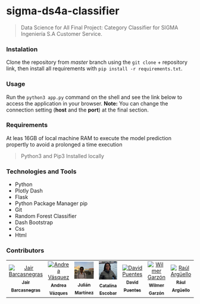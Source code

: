 # sigma-ds4a-classifier
> Data Science for All Final Project: Category Classifier for SIGMA Ingeniería S.A Customer Service.

### Instalation
Clone the repository from *master* branch using the `git clone` +  repository link, then install all requirements with `pip install -r requirements.txt`.

### Usage
Run the `python3 app.py` command on the shell and see the link below to access the application in your browser.
**Note:** You can change the connection setting (**host** and the **port**) at the final section. 

### Requirements
At leas 16GB of local machine RAM to execute the model prediction propertly to avoid a prolonged a time execution 
> Python3 and Pip3 Installed locally


### Technologies and Tools
- Python 
- Plotly Dash
- Flask
- Python Package Manager pip
- Git
- Random Forest Classifier
- Dash Bootstrap
- Css
- Html


### Contributors
<table>
  <tr>
    <td align="center"><a href="https://github.com/barcasnerd/sigma-ds4a-classifier"><img src="https://yt3.ggpht.com/ytc/AKedOLRKG8rPQxRrz0d6zR4zQ3IpsG_PUbzz50pRI_aQxg=s900-c-k-c0x00ffffff-no-rj" width="460" alt="Jair Barcasnegras"/><br /><sub><b>Jair Barcasnegras</b></sub></a></td>
    <td align="center"><a href="https://github.com/barcasnerd/sigma-ds4a-classifier"><img src="https://media-exp1.licdn.com/dms/image/C5603AQFy33q3jW-Vcg/profile-displayphoto-shrink_200_200/0/1619799197169?e=1635379200&v=beta&t=S3sP3uup7k8-xXn3b0N4-SOGl6LmR6BHS7XKs4RyJN4" width="460" alt="Andrea Vásquez"/><br /><sub><b>Andrea Vázques</b></sub></a></td>
    <td align="center"><a href="https://github.com/barcasnerd/sigma-ds4a-classifier"><img src="https://raw.githubusercontent.com/barcasnerd/sigma-ds4a-classifier/jair-changes/images/jm.jpg" width="460" alt="Julián Martínez"/><br /><sub><b>Julián Martínez</b></sub></a></td>
    <td align="center"><a href="https://github.com/barcasnerd/sigma-ds4a-classifier"><img src="https://raw.githubusercontent.com/barcasnerd/sigma-ds4a-classifier/jair-changes/images/ce.jpg" width="460" alt="Catalina Escobar "/><br /><sub><b>Catalina Escobar</b></sub></a></td>
    <td align="center"><a href="https://github.com/barcasnerd/sigma-ds4a-classifier"><img src="https://static.wixstatic.com/media/82a5ff_a6dcca694acb488481cbbe766f25df00~mv2.jpg/v1/fill/w_260,h_260,al_c,q_80,usm_0.66_1.00_0.01/David%20Puentes%202_cuadrado.webp" width="460" alt="David Puentes"/><br /><sub><b>David Puentes</b></sub></a></td>
    <td align="center"><a href="https://github.com/barcasnerd/sigma-ds4a-classifier"><img src="https://media-exp1.licdn.com/dms/image/C4E03AQHBOUkFROuCJw/profile-displayphoto-shrink_200_200/0/1579516875894?e=1635379200&v=beta&t=kfdyxeRlyqsPjTJ9s8CV5HKRHC0GgS9JqzDNVRIszs8" width="460" alt="Wilmer Garzón"/><br /><sub><b>Wilmer Garzón</b></sub></a></td>
    <td align="center"><a href="https://github.com/barcasnerd/sigma-ds4a-classifier"><img src="https://media-exp1.licdn.com/dms/image/C4D03AQEssNee_43rsQ/profile-displayphoto-shrink_800_800/0/1581450649082?e=1635379200&v=beta&t=sAWf2rxaOo0APOKLqLhVgoDKToW1vfTrRYw4AVp92cg" width="460" alt="Raúl Argüello"/><br /><sub><b>Rául Argüello</b></sub></a></td>
  </tr>
</table>

